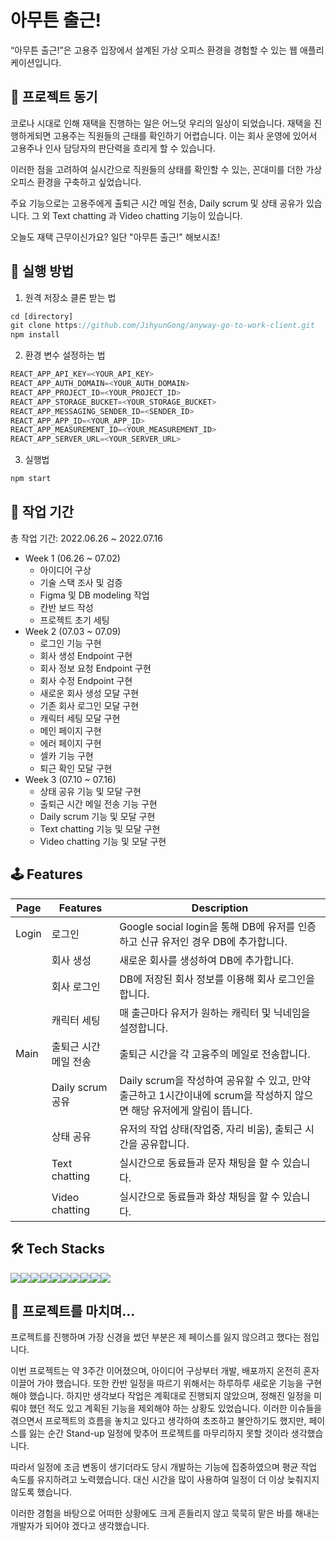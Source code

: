 # 아무튼 출근!

“아무튼 출근!”은 고용주 입장에서 설계된 가상 오피스 환경을 경험할 수 있는 웹 애플리케이션입니다.

## 🏢 프로젝트 동기

코로나 시대로 인해 재택을 진행하는 일은 어느덧 우리의 일상이 되었습니다.
재택을 진행하게되면 고용주는 직원들의 근태를 확인하기 어렵습니다. 이는 회사 운영에 있어서 고용주나 인사 담당자의 판단력을 흐리게 할 수 있습니다.

이러한 점을 고려하여 실시간으로 직원들의 상태를 확인할 수 있는, 꼰대미를 더한 가상 오피스 환경을 구축하고 싶었습니다.

주요 기능으로는 고용주에게 출퇴근 시간 메일 전송, Daily scrum 및 상태 공유가 있습니다.
그 외 Text chatting 과 Video chatting 기능이 있습니다.

오늘도 재택 근무이신가요? 일단 "아무튼 출근!" 해보시죠!

## 🧩 실행 방법

1. 원격 저장소 클론 받는 법

```javascript
cd [directory]
git clone https://github.com/JihyunGong/anyway-go-to-work-client.git
npm install
```

2. 환경 변수 설정하는 법

```javascript
REACT_APP_API_KEY=<YOUR_API_KEY>
REACT_APP_AUTH_DOMAIN=<YOUR_AUTH_DOMAIN>
REACT_APP_PROJECT_ID=<YOUR_PROJECT_ID>
REACT_APP_STORAGE_BUCKET=<YOUR_STORAGE_BUCKET>
REACT_APP_MESSAGING_SENDER_ID=<SENDER_ID>
REACT_APP_APP_ID=<YOUR_APP_ID>
REACT_APP_MEASUREMENT_ID=<YOUR_MEASUREMENT_ID>
REACT_APP_SERVER_URL=<YOUR_SERVER_URL>
```

3. 실행법

```javascript
npm start
```

## 📆 작업 기간

총 작업 기간: 2022.06.26 ~ 2022.07.16

- Week 1 (06.26 ~ 07.02)
  - 아이디어 구상
  - 기술 스택 조사 및 검증
  - Figma 및 DB modeling 작업
  - 칸반 보드 작성
  - 프로젝트 초기 세팅
- Week 2 (07.03 ~ 07.09)
  - 로그인 기능 구현
  - 회사 생성 Endpoint 구현
  - 회사 정보 요청 Endpoint 구현
  - 회사 수정 Endpoint 구현
  - 새로운 회사 생성 모달 구현
  - 기존 회사 로그인 모달 구현
  - 캐릭터 세팅 모달 구현
  - 메인 페이지 구현
  - 에러 페이지 구현
  - 셀카 기능 구현
  - 퇴근 확인 모달 구현
- Week 3 (07.10 ~ 07.16)
  - 상태 공유 기능 및 모달 구현
  - 출퇴근 시간 메일 전송 기능 구현
  - Daily scrum 기능 및 모달 구현
  - Text chatting 기능 및 모달 구현
  - Video chatting 기능 및 모달 구현

## 🕹 Features

| Page  | Features              | Description                                                                                                           |
| ----- | --------------------- | --------------------------------------------------------------------------------------------------------------------- |
| Login | 로그인                | Google social login을 통해 DB에 유저를 인증하고 신규 유저인 경우 DB에 추가합니다.                                     |
|       | 회사 생성             | 새로운 회사를 생성하여 DB에 추가합니다.                                                                               |
|       | 회사 로그인           | DB에 저장된 회사 정보를 이용해 회사 로그인을 합니다.                                                                  |
|       | 캐릭터 세팅           | 매 출근마다 유저가 원하는 캐릭터 및 닉네임을 설정합니다.                                                              |
| Main  | 출퇴근 시간 메일 전송 | 출퇴근 시간을 각 고융주의 메일로 전송합니다.                                                                          |
|       | Daily scrum 공유      | Daily scrum을 작성하여 공유할 수 있고, 만약 출근하고 1시간이내에 scrum을 작성하지 않으면 해당 유저에게 알림이 뜹니다. |
|       | 상태 공유             | 유저의 작업 상태(작업중, 자리 비움), 출퇴근 시간을 공유합니다.                                                        |
|       | Text chatting         | 실시간으로 동료들과 문자 채팅을 할 수 있습니다.                                                                       |
|       | Video chatting        | 실시간으로 동료들과 화상 채팅을 할 수 있습니다.                                                                       |

## 🛠 Tech Stacks

<img src="https://img.shields.io/badge/javascript-F7DF1E?style=for-the-badge&logo=javascript&logoColor=black"><img src="https://img.shields.io/badge/react-61DAFB?style=for-the-badge&logo=react&logoColor=black"><img src="https://img.shields.io/badge/node.js-339933?style=for-the-badge&logo=Node.js&logoColor=white"><img src="https://img.shields.io/badge/express-000000?style=for-the-badge&logo=express&logoColor=white"><img src="https://img.shields.io/badge/mongoDB-47A248?style=for-the-badge&logo=MongoDB&logoColor=white"><img src="https://img.shields.io/badge/PixiJS-FFC0CB?style=for-the-badge&logo=PixiJS&logoColor=white"><img src="https://img.shields.io/badge/socket.io-010101?style=for-the-badge&logo=socket.io&logoColor=white"><img src="https://img.shields.io/badge/Simple--peer-0000FF?style=for-the-badge&logo=Simple-peer&logoColor=white"><img src="https://img.shields.io/badge/firebase-FFCA28?style=for-the-badge&logo=firebase&logoColor=white"><img src="https://img.shields.io/badge/styled--components-DB7093?style=for-the-badge&logo=styled-components&logoColor=white">

## 🔮 프로젝트를 마치며...

프로젝트를 진행하며 가장 신경을 썼던 부분은 제 페이스를 잃지 않으려고 했다는 점입니다.

이번 프로젝트는 약 3주간 이어졌으며, 아이디어 구상부터 개발, 배포까지 온전히 혼자 이끌어 가야 했습니다.
또한 칸반 일정을 따르기 위해서는 하루하루 새로운 기능을 구현해야 했습니다.
하지만 생각보다 작업은 계획대로 진행되지 않았으며, 정해진 일정을 미뤄야 했던 적도 있고 계획된 기능을 제외해야 하는 상황도 있었습니다.
이러한 이슈들을 겪으면서 프로젝트의 흐름을 놓치고 있다고 생각하여 초조하고 불안하기도 했지만, 페이스를 잃는 순간 Stand-up 일정에 맞추어 프로젝트를 마무리하지 못할 것이라 생각했습니다.

따라서 일정에 조금 변동이 생기더라도 당시 개발하는 기능에 집중하였으며 평균 작업 속도를 유지하려고 노력했습니다.
대신 시간을 많이 사용하여 일정이 더 이상 늦춰지지 않도록 했습니다.

이러한 경험을 바탕으로 어떠한 상황에도 크게 흔들리지 않고 묵묵히 맡은 바를 해내는 개발자가 되어야 겠다고 생각했습니다.
